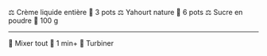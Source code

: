 ⚖ Crème liquide entière 📏  3 pots
⚖ Yahourt nature 📏 6 pots
⚖ Sucre en poudre 📏 100 g
***
🔧 Mixer tout 📏 1 min+
🔧 Turbiner
